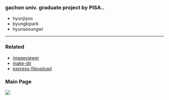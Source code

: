 ### gachon univ. graduate project by PISA..
- hyunjiyoo
- byungkipark
- hyunseoungwi

---

### Related
- [imageviewer](https://github.com/fengyuanchen/viewer)
- [make-dir](https://github.com/sindresorhus/make-dir)
- [express-fileupload](https://github.com/richardgirges/express-fileupload/tree/master/example)

### Main Page
<img src="./index/main.JPEG" />